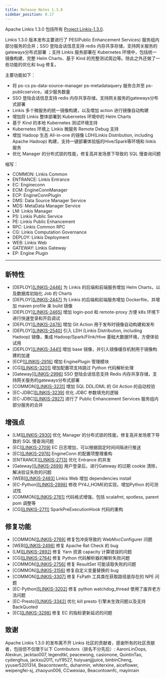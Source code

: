 ```yaml
---
title: Release Notes 1.3.0
sidebar_position: 0.17
---
```


Apache Linkis 1.3.0 包括所有 [Project Linkis-1.3.0](https://github.com/apache/linkis/projects/14).

Linkis 1.3.0 版本发布主要进行了 PES(Public Enhancement Services) 服务组内部分服务的合并；SSO 登陆会话信息支持 redis 内存共享存储，支持网关服务的gateways分布式部署 ；支持 Linkis 服务部署在 Kubernetes 环境中，包括统一镜像构建、完整 Helm Charts、基于 Kind 的完整测试周边等。除此之外还做了一些功能的优化和 bug 修复。

主要功能如下：
* 将 ps-cs ps-data-source-manager ps-metadataquery 服务合并至 ps-publicservice，减少服务数量 
* SSO 登陆会话信息支持 redis 内存共享存储，支持网关服务的gateways分布式部署 
* Linkis 多个微服务的统一镜像构建，以及增加 action 进行镜像自动构建
* 增加将 Linkis 整体部署到 Kubernetes 环境中的 Helm Charts
* 基于 Kind 的本地 Kubernetes 测试环境支持
* Kubernetes 环境上 Linkis 微服务 Remote Debug 支持
* 增加 Hadoop 生态 All-in-one 的镜像 LDH(Linkis Distribution, including Apache Hadoop) 构建，支持一键部署体验版的Hive/Spark等环境和 linkis 服务
* 优化 Manager 的分布式锁的性能，修复高并发场景下导致的 SQL 慢查询问题

缩写：
- COMMON: Linkis Common
- ENTRANCE: Linkis Entrance
- EC: Engineconn
- ECM: EngineConnManager
- ECP: EngineConnPlugin
- DMS: Data Source Manager Service
- MDS: MetaData Manager Service
- LM: Linkis Manager
- PS: Linkis Public Service
- PE: Linkis Public Enhancement
- RPC: Linkis Common RPC
- CG: Linkis Computation Governance
- DEPLOY: Linkis Deployment
- WEB: Linkis Web
- GATEWAY: Linkis Gateway
- EP: Engine Plugin

---
## 新特性

+ \[DEPLOY][[LINKIS-2446]](https://github.com/apache/linkis/pull/2446) 为 Linkis 的后端和前端服务增加 Helm Charts，以及数据库初始化 Job 的 Charts
+ \[DEPLOY][[LINKIS-2447]](https://github.com/apache/linkis/pull/2447) 为 Linkis 的后端和前端服务增加 Dockerfile，并增加 maven profile 来 build 镜像
+ \[DEPLOY][[LINKIS-2465]](https://github.com/apache/linkis/pull/2465) 增加 login-pod 和 remote-proxy 方便 k8s 环境下进行快速登录和开启调试
+ \[DEPLOY][[LINKIS-2478]](https://github.com/apache/linkis/pull/2478) 增加 Git Action 用于发布时镜像自动构建和发布
+ \[DEPLOY][[LINKIS-2540]](https://github.com/apache/linkis/pull/2540) 引入 LDH (Linkis Distribution, including Hadoop) 镜像，集成 Hadoop/Spark/Flink/Hive 基础大数据环境，方便体验试用
+ \[DEPLOY][[LINKIS-3441]](https://github.com/apache/linkis/pull/3441) 增加 base 镜像，并引入镜像缓存机制用于镜像构建的加速
+ \[ECP][[LINKIS-2916]](https://github.com/apache/linkis/pull/2916) 增加 EnginePlugin 管理模块
+ \[CG][[LINKIS-3201]](https://github.com/apache/linkis/pull/3201)  增加配置项支持跳过 Python 代码解析处理
+ \[Gateway][[LINKIS-2996]](https://github.com/apache/linkis/pull/2996) SSO 登陆会话信息支持 Redis 内存共享存储，支持网关服务的gateways分布式部署 
+ \[COMMON][[LINKIS-3231]](https://github.com/apache/linkis/pull/3231) 增加 SQL DDL/DML 的 Git Action 的自动校验
+ \[EC-JDBC][[LINKIS-3239]](https://github.com/apache/linkis/pull/3239) 优化 JDBC 参数填充的逻辑 
+ \[EC-JDBC][[LINKIS-2927]](https://github.com/apache/linkis/pull/2927) 进行了 Public Enhancement Services 服务组内部分服务的合并

## 增强点

+ \[LM][[LINKIS-2930]](https://github.com/apache/linkis/pull/2930) 优化 Manager 的分布式锁的性能，修复高并发场景下导致的 SQL 慢查询问题
+ \[EC][[LINKIS-2709]](https://github.com/apache/linkis/pull/2709) EC 日志增加，可以根据固定时间间隔进行推送
+ \[EC][[LINKIS-2976]](https://github.com/apache/linkis/pull/2976) EngineConn 的配置项整理重构
+ \[ENTRANCE][[LINKIS-2713]](https://github.com/apache/linkis/pull/2713) 优化 Entrance 的并发
+ \[Gateway][[LINKIS-2699]](https://github.com/apache/linkis/pull/2699) 用户登录后，进行Gateway 的过期 cookie 清除，解决验证失败的问题
+ \[WEB][[LINKIS-2483]](https://github.com/apache/linkis/pull/2483) Linkis Web 增加 dependencies install
+ \[EC-Python][[LINKIS-2898]](https://github.com/apache/linkis/pull/2898) 修改 PY4J_HOME的实现，增加Python 的可测试性
+ \[COMMON][[LINKIS-2761]](https://github.com/apache/linkis/pull/2761) 代码格式增强，包括 scalafmt, spotless, parent pom 调整等
+ \[CG][[LINKIS-2711]](https://github.com/apache/linkis/pull/2711) SparkPreExecutionHook 代码的重构



## 修复功能
+ \[COMMON][[LINKIS-2769]](https://github.com/apache/linkis/pull/2769) 修复包冲突导致的 WebMvcConfigurer 问题
+ \[WEB][[LINKIS-2498]](https://github.com/apache/linkis/pull/2499) 修复 Apache Rat Check 的 bug
+ \[LM][[LINKIS-2892]](https://github.com/apache/linkis/pull/2892) 修复 Yarn 资源 capacity 计算错误的问题
+ \[CG][[LINKIS-2764]](https://github.com/apache/linkis/pull/2764) 修复 Python 代码解析器的解析失败问题
+ \[COMMON][[LINKIS-2756]](https://github.com/apache/linkis/pull/2756) 修复 ResultSet 可能读取失败的问题
+ \[COMMON][[LINKIS-3156]](https://github.com/apache/linkis/pull/3156) 修复自定义变量替换的 bug
+ \[COMMON][[LINKIS-3307]](https://github.com/apache/linkis/pull/3307) 修复 FsPath 工具类在获取路径是存在的 NPE 问题
+ \[EC-Python][[LINKIS-3202]](https://github.com/apache/linkis/pull/3156)  修复 python watchdog_thread 使用了废弃老方法问题 
+ \[EC-Presto][[LINKIS-3342]](https://github.com/apache/linkis/pull/3342) 优化 kill presto 引擎未生效问题以及支持 BackQuoted
+ \[EC][[LINKIS-3298]](https://github.com/apache/linkis/pull/3298) 修复 EC 的指标更新延迟的问题

## 致谢
Apache Linkis 1.3.0 的发布离不开 Linkis 社区的贡献者，感谢所有的社区贡献者，包括但不仅限于以下 Contributors（排名不分先后）:
AaronLinOops, Alexkun, jacktao007, legendtkl, peacewong, casionone, QuintinTao, cydenghua, jackxu2011, ruY9527, huiyuanjjjjuice,
binbinCheng, yyuser5201314, Beacontownfc, duhanmin, whiterxine, aiceflower, weipengfei-sj, zhaoyun006, CCweixiao, Beacontownfc, mayinrain